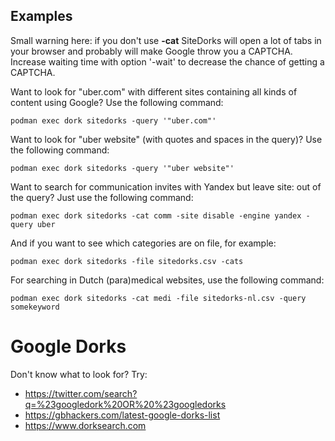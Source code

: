 ## Examples
Small warning here: if you don't use **-cat** SiteDorks will open a lot of tabs in your browser and probably will make Google throw you a CAPTCHA. Increase waiting time with option '-wait' to decrease the chance of getting a CAPTCHA.

Want to look for "uber.com" with different sites containing all kinds of content using Google? Use the following command:
```
podman exec dork sitedorks -query '"uber.com"'
```
Want to look for "uber website" (with quotes and spaces in the query)? Use the following command:
```
podman exec dork sitedorks -query '"uber website"'
```
Want to search for communication invites with Yandex but leave site: out of the query? Just use the following command:
```
podman exec dork sitedorks -cat comm -site disable -engine yandex -query uber
```
And if you  want to see which categories are on file, for example:
```
podman exec dork sitedorks -file sitedorks.csv -cats
```

For searching in Dutch (para)medical websites, use the following command:
```
podman exec dork sitedorks -cat medi -file sitedorks-nl.csv -query somekeyword
```

# Google Dorks
Don't know what to look for?
Try:
* https://twitter.com/search?q=%23googledork%20OR%20%23googledorks
* https://gbhackers.com/latest-google-dorks-list
* https://www.dorksearch.com


